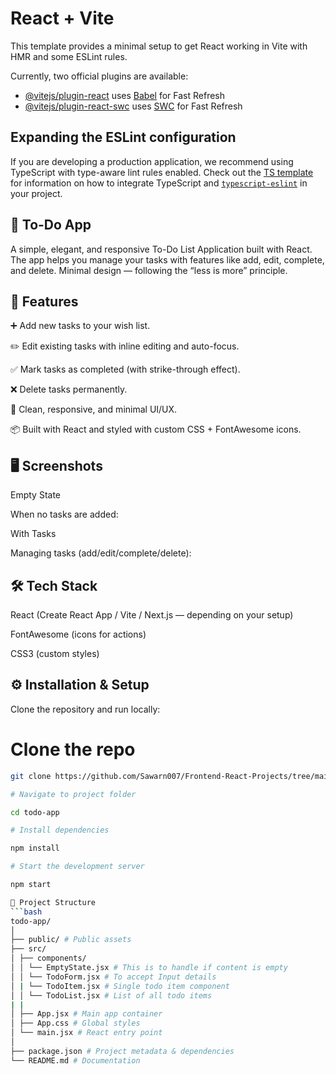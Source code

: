 # React + Vite

This template provides a minimal setup to get React working in Vite with HMR and some ESLint rules.

Currently, two official plugins are available:

- [@vitejs/plugin-react](https://github.com/vitejs/vite-plugin-react/blob/main/packages/plugin-react) uses [Babel](https://babeljs.io/) for Fast Refresh
- [@vitejs/plugin-react-swc](https://github.com/vitejs/vite-plugin-react/blob/main/packages/plugin-react-swc) uses [SWC](https://swc.rs/) for Fast Refresh

## Expanding the ESLint configuration

If you are developing a production application, we recommend using TypeScript with type-aware lint rules enabled. Check out the [TS template](https://github.com/vitejs/vite/tree/main/packages/create-vite/template-react-ts) for information on how to integrate TypeScript and [`typescript-eslint`](https://typescript-eslint.io) in your project.

## 📝 To-Do App

A simple, elegant, and responsive To-Do List Application built with React.
The app helps you manage your tasks with features like add, edit, complete, and delete.
Minimal design — following the “less is more” principle.

## 🚀 Features

➕ Add new tasks to your wish list.

✏️ Edit existing tasks with inline editing and auto-focus.

✅ Mark tasks as completed (with strike-through effect).

❌ Delete tasks permanently.

🎨 Clean, responsive, and minimal UI/UX.

📦 Built with React and styled with custom CSS + FontAwesome icons.

## 🖥️ Screenshots

Empty State

When no tasks are added:

With Tasks

Managing tasks (add/edit/complete/delete):

## 🛠️ Tech Stack

React (Create React App / Vite / Next.js — depending on your setup)

FontAwesome (icons for actions)

CSS3 (custom styles)

## ⚙️ Installation & Setup

Clone the repository and run locally:

# Clone the repo

````bash
git clone https://github.com/Sawarn007/Frontend-React-Projects/tree/main/todoapp.git

# Navigate to project folder

cd todo-app

# Install dependencies

npm install

# Start the development server

npm start

📂 Project Structure
```bash
todo-app/
│
├── public/ # Public assets
├── src/
│ ├── components/
│ │ └── EmptyState.jsx # This is to handle if content is empty
│ │ └── TodoForm.jsx # To accept Input details
│ | └── TodoItem.jsx # Single todo item component
│ │ └── TodoList.jsx # List of all todo items
| |
│ ├── App.jsx # Main app container
│ ├── App.css # Global styles
│ └── main.jsx # React entry point
│
├── package.json # Project metadata & dependencies
└── README.md # Documentation
````

